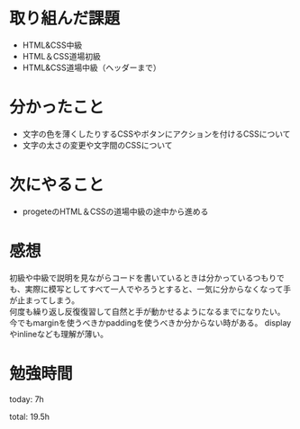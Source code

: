# 取り組んだ課題
- HTML&CSS中級
- HTML＆CSS道場初級
- HTML&CSS道場中級（ヘッダーまで）

# 分かったこと
- 文字の色を薄くしたりするCSSやボタンにアクションを付けるCSSについて
- 文字の太さの変更や文字間のCSSについて

# 次にやること
- progeteのHTML＆CSSの道場中級の途中から進める

# 感想
初級や中級で説明を見ながらコードを書いているときは分かっているつもりでも、実際に模写としてすべて一人でやろうとすると、一気に分からなくなって手が止まってしまう。  
何度も繰り返し反復復習して自然と手が動かせるようになるまでになりたい。
今でもmarginを使うべきかpaddingを使うべきか分からない時がある。
displayやinlineなども理解が薄い。
# 勉強時間
today: 7h

total: 19.5h
